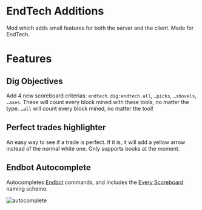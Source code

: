 # EndTech Additions

Mod which adds small features for both the server and the client. Made for EndTech.

# Features
## Dig Objectives
Add 4 new scoreboard criterias: `endtech.dig:endtech.all`, `…picks`, `…shovels`, `…axes`. 
These will count every block mined with these tools, no matter the type. `…all` will count every block mined, no matter the tool!

## Perfect trades highlighter
An easy way to see if a trade is perfect. If it is, it will add a yellow arrow instead of the normal white one. Only supports books
at the moment.

## Endbot Autocomplete
Autocompletes [Endbot](https://github.com/samipourquoi/endbot) commands, and includes
the [Every Scoreboard](https://github.com/samipourquoi/every-scoreboard) naming scheme.

![autocomplete](assets/autocomplete.gif)
